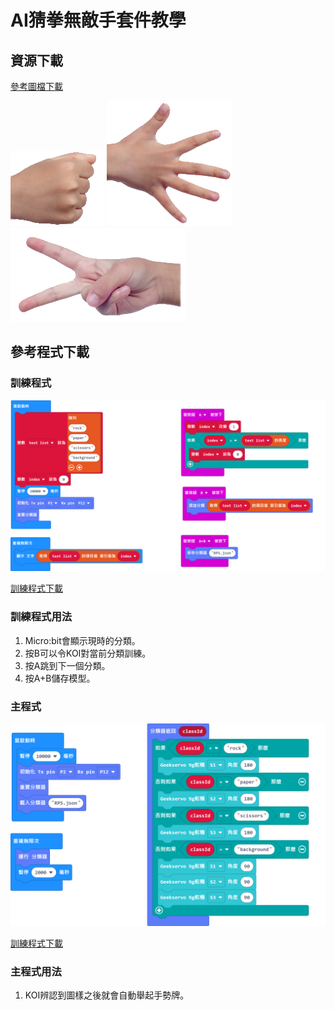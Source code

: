 # AI猜拳無敵手套件教學

## 資源下載

[參考圖檔下載]()

![](./images/Rock.png)
![](./images/paper.png)
![](./images/Scissor.png)

## 參考程式下載

### 訓練程式

![](./images/training.png)

[訓練程式下載](https://makecode.microbit.org/_DTUWD84HF2jh)

### 訓練程式用法

1. Micro:bit會顯示現時的分類。
2. 按B可以令KOI對當前分類訓練。
3. 按A跳到下一個分類。
4. 按A+B儲存模型。

### 主程式

![](./images/game.png)

[訓練程式下載](https://makecode.microbit.org/_eXyPdqKbgeT1)

### 主程式用法

1. KOI辨認到圖樣之後就會自動舉起手勢牌。